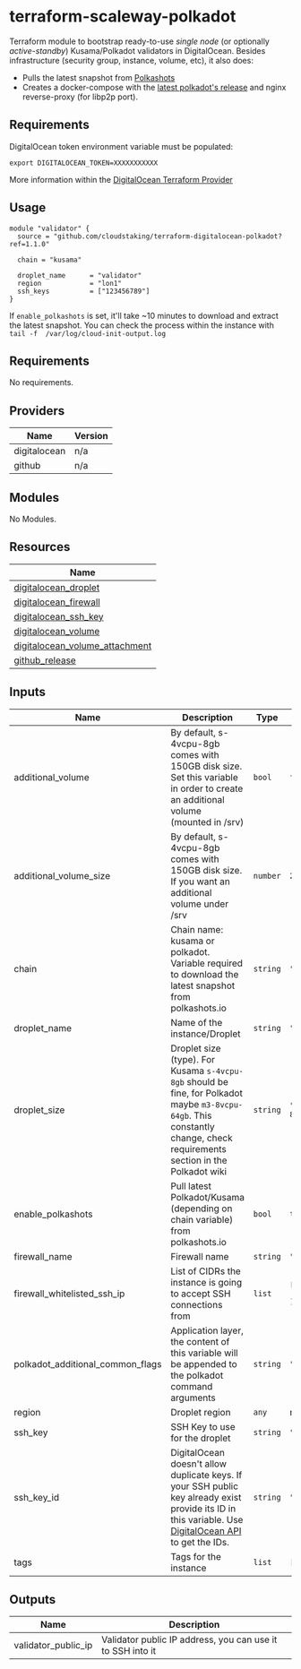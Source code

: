 # terraform-scaleway-polkadot

Terraform module to bootstrap ready-to-use _single node_ (or optionally _active-standby_) Kusama/Polkadot validators in DigitalOcean. Besides infrastructure (security group, instance, volume, etc), it also does:
- Pulls the latest snapshot from [Polkashots](https://polkashots.io)
- Creates a docker-compose with the [latest polkadot's release](https://github.com/paritytech/polkadot/releases) and nginx reverse-proxy (for libp2p port).

## Requirements

DigitalOcean token environment variable must be populated: 

```
export DIGITALOCEAN_TOKEN=XXXXXXXXXXX
```

More information within the [DigitalOcean Terraform Provider](https://registry.terraform.io/providers/digitalocean/digitalocean/latest/docs)

## Usage

```hcl
module "validator" {
  source = "github.com/cloudstaking/terraform-digitalocean-polkadot?ref=1.1.0"

  chain = "kusama"

  droplet_name      = "validator"
  region            = "lon1"
  ssh_keys          = ["123456789"]
}
```

If `enable_polkashots` is set, it'll take ~10 minutes to download and extract the latest snapshot. You can check the process within the instance with `tail -f  /var/log/cloud-init-output.log`

<!-- BEGINNING OF PRE-COMMIT-TERRAFORM DOCS HOOK -->
## Requirements

No requirements.

## Providers

| Name | Version |
|------|---------|
| digitalocean | n/a |
| github | n/a |

## Modules

No Modules.

## Resources

| Name |
|------|
| [digitalocean_droplet](https://registry.terraform.io/providers/digitalocean/digitalocean/latest/docs/resources/droplet) |
| [digitalocean_firewall](https://registry.terraform.io/providers/digitalocean/digitalocean/latest/docs/resources/firewall) |
| [digitalocean_ssh_key](https://registry.terraform.io/providers/digitalocean/digitalocean/latest/docs/resources/ssh_key) |
| [digitalocean_volume](https://registry.terraform.io/providers/digitalocean/digitalocean/latest/docs/resources/volume) |
| [digitalocean_volume_attachment](https://registry.terraform.io/providers/digitalocean/digitalocean/latest/docs/resources/volume_attachment) |
| [github_release](https://registry.terraform.io/providers/integrations/github/latest/docs/data-sources/release) |

## Inputs

| Name | Description | Type | Default | Required |
|------|-------------|------|---------|:--------:|
| additional\_volume | By default, s-4vcpu-8gb comes with 150GB disk size. Set this variable in order to create an additional volume (mounted in /srv) | `bool` | `false` | no |
| additional\_volume\_size | By default, s-4vcpu-8gb comes with 150GB disk size. If you want an additional volume under /srv | `number` | `200` | no |
| chain | Chain name: kusama or polkadot. Variable required to download the latest snapshot from polkashots.io | `string` | `"kusama"` | no |
| droplet\_name | Name of the instance/Droplet | `string` | `"validator"` | no |
| droplet\_size | Droplet size (type). For Kusama `s-4vcpu-8gb` should be fine, for Polkadot maybe `m3-8vcpu-64gb`. This constantly change, check requirements section in the Polkadot wiki | `string` | `"s-4vcpu-8gb"` | no |
| enable\_polkashots | Pull latest Polkadot/Kusama (depending on chain variable) from polkashots.io | `bool` | `true` | no |
| firewall\_name | Firewall name | `string` | `""` | no |
| firewall\_whitelisted\_ssh\_ip | List of CIDRs the instance is going to accept SSH connections from | `list` | <pre>[<br>  "0.0.0.0/0"<br>]</pre> | no |
| polkadot\_additional\_common\_flags | Application layer, the content of this variable will be appended to the polkadot command arguments | `string` | `""` | no |
| region | Droplet region | `any` | n/a | yes |
| ssh\_key | SSH Key to use for the droplet | `string` | `""` | no |
| ssh\_key\_id | DigitalOcean doesn't allow duplicate keys. If your SSH public key already exist provide its ID in this variable. Use [DigitalOcean API](https://developers.digitalocean.com/documentation/v2/#ssh-keys) to get the IDs. | `string` | `""` | no |
| tags | Tags for the instance | `list` | `[]` | no |

## Outputs

| Name | Description |
|------|-------------|
| validator\_public\_ip | Validator public IP address, you can use it to SSH into it |
<!-- END OF PRE-COMMIT-TERRAFORM DOCS HOOK -->
